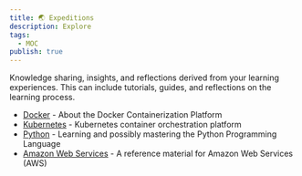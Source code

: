 ```yaml
---
title: 🌏 Expeditions
description: Explore
tags:
  - MOC
publish: true
---
```


Knowledge sharing, insights, and reflections derived from your learning experiences. This can include tutorials, guides, and reflections on the learning process.

- [Docker](./expeditions/devops/docker/docker.md) - About the Docker Containerization Platform
- [Kubernetes](./expeditions/devops/kubernetes/kubernetes.md) - Kubernetes container orchestration platform
- [Python](./expeditions/programming-langs/python/python.md) - Learning and possibly mastering the Python Programming Language
- [Amazon Web Services](./expeditions/cloud/aws/aws.md) - A reference material for Amazon Web Services (AWS)



